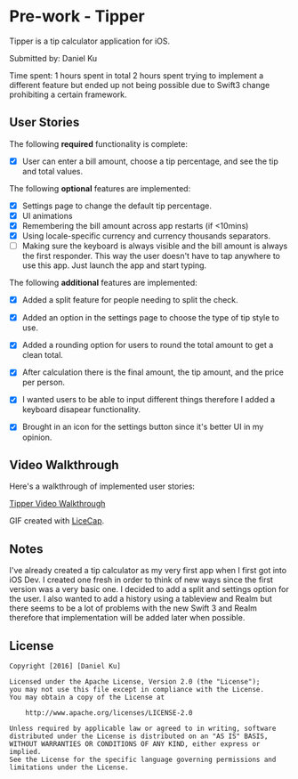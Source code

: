 # Pre-work - Tipper

Tipper is a tip calculator application for iOS.

Submitted by: Daniel Ku

Time spent: 1 hours spent in total
            2 hours spent trying to implement a different feature but ended up not being possible due to Swift3 change prohibiting a certain framework.

## User Stories

The following **required** functionality is complete:
* [X] User can enter a bill amount, choose a tip percentage, and see the tip and total values.

The following **optional** features are implemented:
* [X] Settings page to change the default tip percentage.
* [X] UI animations
* [X] Remembering the bill amount across app restarts (if <10mins)
* [X] Using locale-specific currency and currency thousands separators.
* [ ] Making sure the keyboard is always visible and the bill amount is always the first responder. This way the user doesn't have to tap anywhere to use this app. Just launch the app and start typing.

The following **additional** features are implemented:

* [X] Added a split feature for people needing to split the check.
* [X] Added an option in the settings page to choose the type of tip style to use.
* [X] Added a rounding option for users to round the total amount to get a clean total.
* [X] After calculation there is the final amount, the tip amount, and the price per person.
* [X] I wanted users to be able to input different things therefore I added a keyboard disapear functionality.
* [X] Brought in an icon for the settings button since it's better UI in my opinion.


## Video Walkthrough 

Here's a walkthrough of implemented user stories:

[Tipper Video Walkthrough](https://cloud.githubusercontent.com/assets/15112554/21096081/314c7c40-c013-11e6-88af-678e799fd61c.gif)

GIF created with [LiceCap](http://www.cockos.com/licecap/).

## Notes

I've already created a tip calculator as my very first app when I first got into iOS Dev. I created one fresh in order to think of new ways since the first version was a very basic one. I decided to add a split and settings option for the user. I also wanted to add a history using a tableview and Realm but there seems to be a lot of problems with the new Swift 3 and Realm therefore that implementation will be added later when possible.

## License

    Copyright [2016] [Daniel Ku]

    Licensed under the Apache License, Version 2.0 (the "License");
    you may not use this file except in compliance with the License.
    You may obtain a copy of the License at

        http://www.apache.org/licenses/LICENSE-2.0

    Unless required by applicable law or agreed to in writing, software
    distributed under the License is distributed on an "AS IS" BASIS,
    WITHOUT WARRANTIES OR CONDITIONS OF ANY KIND, either express or implied.
    See the License for the specific language governing permissions and
    limitations under the License.